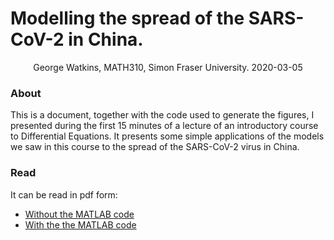 # Modelling the spread of the SARS-CoV-2 in China.

<div align="center">
George Watkins, MATH310, Simon Fraser University. 
2020-03-05
</div>

### About

This is a document, together with the code used to generate the figures, I presented during the first 15 minutes of a lecture of an introductory course to Differential Equations. It presents some simple applications of the models we saw in this course to the spread of the SARS-CoV-2 virus in China.

### Read

It can be read in pdf form:
* [Without the MATLAB code](https://github.com/gwwatkin/2019coronavirusODEmodels/blob/master/china_cases_models_no_code.pdf)
* [With the the MATLAB code](https://github.com/gwwatkin/2019coronavirusODEmodels/blob/master/china_cases_models.pdf)
